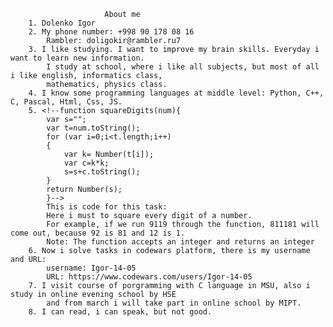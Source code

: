                          About me
		1. Dolenko Igor
		2. My phone number: +998 90 178 08 16
		    Rambler: doligokir@rambler.ru7
		3. I like studying. I want to improve my brain skills. Everyday i want to learn new information.
			I study at school, where i like all subjects, but most of all i like english, informatics class, 
			mathematics, physics class.
		4. I know some programming languages at middle level: Python, C++, C, Pascal, Html, Css, JS. 
		5. <!--function squareDigits(num){
  			var s="";
  			var t=num.toString();
  			for (var i=0;i<t.length;i++)
  			{
   	 			var k= Number(t[i]);
    			var c=k*k;
    			s=s+c.toString();
  			}
  			return Number(s);
			}-->
        	This is code for this task:
        	Here i must to square every digit of a number.
        	For example, if we run 9119 through the function, 811181 will come out, because 92 is 81 and 12 is 1.
        	Note: The function accepts an integer and returns an integer
		6. Now i solve tasks in codewars platform, there is my username and URL:
			username: Igor-14-05 
			URL: https://www.codewars.com/users/Igor-14-05
		7. I visit course of porgramming with C language in MSU, also i study in online evening school by HSE
			and from march i will take part in online school by MIPT.
		8. I can read, i can speak, but not good.
